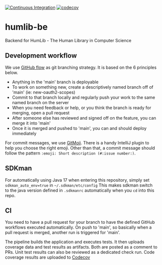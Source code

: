 [![Continuous Integration](https://github.com/mor4thii/humlib-be/actions/workflows/ci.yml/badge.svg)](https://github.com/mor4thii/humlib-be/actions/workflows/ci.yml)
[![codecov](https://codecov.io/gh/mor4thii/humlib-be/branch/main/graph/badge.svg?token=47P860WK1K)](https://codecov.io/gh/mor4thii/humlib-be)

# humlib-be

Backend for HumLib - The Human Library in Computer Science

## Development workflow

We use [GitHub flow](https://githubflow.github.io/) as git branching strategy. It is based on the 6 principles below.

- Anything in the 'main' branch is deployable
- To work on something new, create a descriptively named branch off of 'main' (ie: new-oauth2-scopes)
- Commit to that branch locally and regularly push your work to the same named branch on the server
- When you need feedback or help, or you think the branch is ready for merging, open a pull request
- After someone else has reviewed and signed off on the feature, you can merge it into 'main'
- Once it is merged and pushed to 'main', you can and should deploy immediately

For commit messages, we use [GitMoji](https://gitmoji.dev/). There is a handy IntelliJ plugin to help you choose the
right emoji. Other than that, a commit message should follow the pattern `:emoji: Short description (#:issue number:)`.

## SDKman

For automatically using Java 17 when entering this repository, simply set `sdkman_auto_env=true`
in `~/.sdkman/etc/config`
This makes sdkman switch to the java version defined in `.sdkmanrc` automatically when you `cd` into this repo.

## CI

You need to have a pull request for your branch to have the defined GitHub workflows executed automatically. On push
to 'main', so basically when a pull request is merged, another run is triggered for 'main'.

The pipeline builds the application and executes tests. It then uploads coverage data and test results as artifacts.
Both are posted as a comment to PRs. Unit test results can also be reviewed as a dedicated check run. Code coverage
results are uploaded to [Codecov](https://app.codecov.io/gh/mor4thii/humlib-be/)
